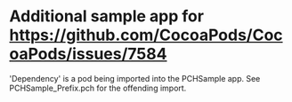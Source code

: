 # Additional sample app for https://github.com/CocoaPods/CocoaPods/issues/7584

'Dependency' is a pod being imported into the PCHSample app. See PCHSample_Prefix.pch for the offending import.
